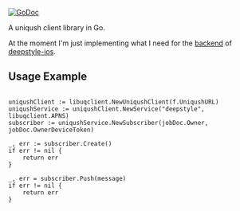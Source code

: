 
[![GoDoc](https://godoc.org/github.com/tleyden/uqclient/libuqclient?status.png)](https://godoc.org/github.com/tleyden/uqclient/libuqclient)

A uniqush client library in Go.

At the moment I'm just implementing what I need for the [backend](https://github.com/tleyden/deepstyle) of [deepstyle-ios](https://github.com/tleyden/deepstyle-ios).

## Usage Example

```

uniqushClient := libuqclient.NewUniqushClient(f.UniqushURL)
uniqushService := uniqushClient.NewService("deepstyle", libuqclient.APNS)
subscriber := uniqushService.NewSubscriber(jobDoc.Owner, jobDoc.OwnerDeviceToken)

_, err := subscriber.Create()
if err != nil {
	return err
}

_, err = subscriber.Push(message)
if err != nil {
	return err
}

```
